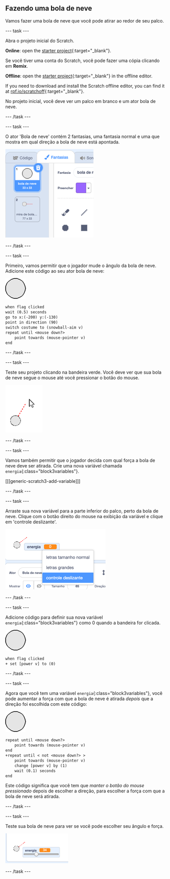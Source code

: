 ## Fazendo uma bola de neve

Vamos fazer uma bola de neve que você pode atirar ao redor de seu palco.

--- task ---

Abra o projeto inicial do Scratch.

**Online**: open the [starter project](https://rpf.io/snowball-fight-on){:target="_blank"}.

Se você tiver uma conta do Scratch, você pode fazer uma cópia clicando em **Remix**.

**Offline**: open the [starter project](https://rpf.io/p/en/snowball-fight-go){:target="_blank"} in the offline editor.

If you need to download and install the Scratch offline editor, you can find it at [rpf.io/scratchoff](https://rpf.io/scratchoff){:target="_blank"}.

No projeto inicial, você deve ver um palco em branco e um ator bola de neve.

--- /task ---

--- task ---

O ator 'Bola de neve' contém 2 fantasias, uma fantasia normal e uma que mostra em qual direção a bola de neve está apontada.

![fantasias de bolas de neve](images/snow-costume.png)

--- /task ---

--- task ---

Primeiro, vamos permitir que o jogador mude o ângulo da bola de neve. Adicione este código ao seu ator bola de neve:

![ator bola de neve](images/snowball-sprite.png)

```blocks3
when flag clicked
wait (0.5) seconds
go to x:(-200) y:(-130)
point in direction (90)
switch costume to (snowball-aim v)
repeat until <mouse down?>
    point towards (mouse-pointer v)
end
```

--- /task ---

--- task ---

Teste seu projeto clicando na bandeira verde. Você deve ver que sua bola de neve segue o mouse até você pressionar o botão do mouse.

![ator mira de bola de neve apontando na mesma direção que o ponteiro do mouse](images/snow-mouse.png)

--- /task ---

--- task ---

Vamos também permitir que o jogador decida com qual força a bola de neve deve ser atirada. Crie uma nova variável chamada `energia`{:class="block3variables"}.

[[[generic-scratch3-add-variable]]]

--- /task ---

--- task ---

Arraste sua nova variável para a parte inferior do palco, perto da bola de neve. Clique com o botão direito do mouse na exibição da variável e clique em 'controle deslizante'.

![variável alterada para controle deslizante](images/snow-slider.png)

--- /task ---

--- task ---

Adicione código para definir sua nova variável `energia`{:class="block3variables"} como 0 quando a bandeira for clicada.

![ator bola de neve](images/snowball-sprite.png)

```blocks3
when flag clicked
+ set [power v] to (0)
```

--- /task ---

--- task ---

Agora que você tem uma variável `energia`{:class="block3variables"}, você pode aumentar a força com que a bola de neve é atirada _depois_ que a direção foi escolhida com este código:

![ator bola de neve](images/snowball-sprite.png)

```blocks3
repeat until <mouse down?>
    point towards (mouse-pointer v)
end
+repeat until < not <mouse down?> >
    point towards (mouse-pointer v)
    change [power v] by (1)
    wait (0.1) seconds
end
```

Este código significa que você tem que _manter o botão do mouse pressionado_ depois de escolher a direção, para escolher a força com que a bola de neve será atirada.

--- /task ---

--- task ---

Teste sua bola de neve para ver se você pode escolher seu ângulo e força.

![variável energia em 35 ao lado da mira de bola de neve](images/snow-test.png)

--- /task ---
